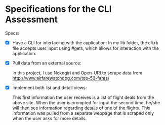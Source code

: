# Specifications for the CLI Assessment

Specs:
- [x] Have a CLI for interfacing with the application:
    In my lib folder, the cli.rb file accepts user input using #gets, which allows for interaction with the application.

- [x] Pull data from an external source:

    In this project, I use Nokogiri and Open-URI to scrape data from http://www.airfarewatchdog.com/top-50-fares/

- [x] Implement both list and detail views:

    This first information the user receives is a list of flight deals from the above site. When the user is prompted for input the second time, he/she will then see information regarding details of one of the flights. This information was pulled from a separate webpage that is scraped only when the user asks for more details.

